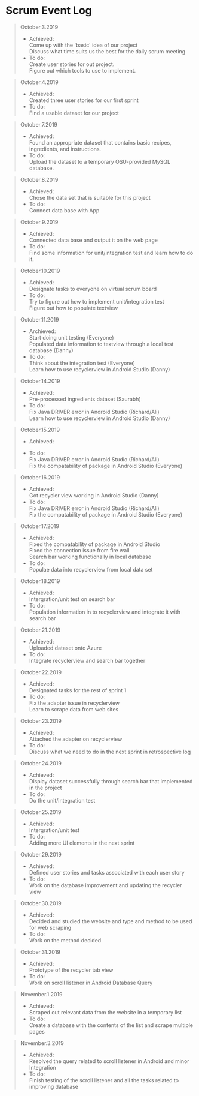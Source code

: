 # Scrum Event Log

>October.3.2019 
>* Achieved:
><br/>Come up with the 'basic' idea of our project
><br/>Discuss what time suits us the best for the daily scrum meeting
>* To do: 
><br/>Create user stories for out project. 
><br/>Figure out which tools to use to implement. 

>October.4.2019 
>* Achieved:
><br/>Created three user stories for our first sprint
>* To do: 
><br/>Find a usable dataset for our project

>October.7.2019 
>* Achieved: 
><br/>Found an appropriate dataset that contains basic recipes, ingredients, and instructions.
>* To do: 
><br/>Upload the dataset to a temporary OSU-provided MySQL database.

>October.8.2019 
>* Achieved: 
><br/>Chose the data set that is suitable for this project
>* To do: 
><br/>Connect data base with App

>October.9.2019 
>* Achieved: 
><br/>Connected data base and output it on the web page
>* To do: 
><br/>Find some information for unit/integration test and learn how to do it.

>October.10.2019 
>* Achieved: 
><br/>Designate tasks to everyone on virtual scrum board
>* To do: 
><br/>Try to figure out how to implement unit/integration test
><br/>Figure out how to populate textview 
  
>October.11.2019 
>* Archieved:
><br/>Start doing unit testing (Everyone) 
><br/>Populated data information to textview through a local test database (Danny) 
>* To do:
><br/>Think about the integration test (Everyone) 
><br/>Learn how to use recyclerview in Android Studio (Danny) 
 
>October.14.2019 
>* Achieved: 
><br/>Pre-processed ingredients dataset (Saurabh) 
>* To do: 
><br/>Fix Java DRIVER error in Android Studio (Richard/Ali) 
><br/>Learn how to use recyclerview in Android Studio (Danny) 
  
>October.15.2019 
>* Achieved: 
>
>* To do: 
><br/> Fix Java DRIVER error in Android Studio (Richard/Ali) 
><br/> Fix the compatability of package in Android Studio (Everyone) 
  
>October.16.2019 
>* Achieved: 
><br/>Got recycler view working in Android Studio (Danny)
>* To do: 
><br/>Fix Java DRIVER error in Android Studio (Richard/Ali) 
><br/>Fix the compatability of package in Android Studio (Everyone) 

>October.17.2019 
>* Achieved:
><br/>Fixed the compatability of package in Android Studio
><br/>Fixed the connection issue from fire wall
><br/>Search bar working functionally in local database
>* To do: 
><br/>Populae data into recyclerview from local data set

>October.18.2019 
>* Achieved: 
><br/>Intergration/unit test on search bar
>* To do: 
><br/>Population information in to recyclerview and integrate it with search bar

>October.21.2019 
>* Achieved: 
><br/>Uploaded dataset onto Azure
>* To do: 
><br/>Integrate recyclerview and search bar together

>October.22.2019 
>* Achieved: 
><br/>Designated tasks for the rest of sprint 1
>* To do: 
><br/>Fix the adapter issue in recyclerview
><br/>Learn to scrape data from web sites

>October.23.2019 
>* Achieved: 
><br/>Attached the adapter on recyclerview
>* To do: 
><br/>Discuss what we need to do in the next sprint in retrospective log

>October.24.2019 
>* Achieved: 
><br/>Display dataset successfully through search bar that implemented in the project
>* To do: 
><br/>Do the unit/integration test

>October.25.2019 
>* Achieved: 
><br/>Intergration/unit test
>* To do: 
><br/>Adding more UI elements in the next sprint

>October.29.2019 
>* Achieved: 
><br/>Defined user stories and tasks associated with each user story
>* To do: 
><br/>Work on the database improvement and updating the recycler view

>October.30.2019 
>* Achieved: 
><br/>Decided and studied the website and type and method to be used for web scraping
>* To do: 
><br/>Work on the method decided

>October.31.2019 
>* Achieved: 
><br/>Prototype of the recycler tab view
>* To do: 
><br/>Work on scroll listener in Android Database Query

>November.1.2019 
>* Achieved: 
><br/>Scraped out relevant data from the website in a temporary list
>* To do: 
><br/>Create a database with the contents of the list and scrape multiple pages

>November.3.2019 
>* Achieved: 
><br/>Resolved the query related to scroll listener in Android and minor Integration
>* To do: 
><br/>Finish testing of the scroll listener and all the tasks related to improving database





<!--- Template
>October..2019 
>* Achieved: 
><br/>
>* To do: 
><br/>
--->
